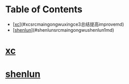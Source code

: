 # Table of Contents

* [[xc](./src/main/gongwu/xingce/3.总结提高/improve.md)](#xcsrcmaingongwuxingce3总结提高improvemd)
* [[shenlun](./src/main/gongwu/shenlun/1.md)](#shenlunsrcmaingongwushenlun1md)



# [xc](./src/main/gongwu/xingce/3.总结提高/improve.md)
# [shenlun](./src/main/gongwu/shenlun/1.md)
